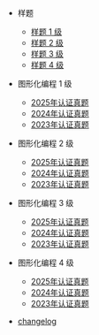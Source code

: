 <!-- docs/_sidebar.md -->

- 样题
  
  - [样题 1 级](sample-01.md "CCF-GESP 样题一级 图形化编程认证")
  - [样题 2 级](sample-02.md "CCF-GESP 样题二级 图形化编程认证")
  - [样题 3 级](sample-03.md "CCF-GESP 样题三级 图形化编程认证")
  - [样题 4 级](sample-04.md "CCF-GESP 样题四级 图形化编程认证")
  
- 图形化编程 1 级

  - [2025年认证真题](scratch-2025-01.md "CCF-GESP 2025年 一级 图形化编程认证")
  - [2024年认证真题](scratch-2024-01.md "CCF-GESP 2024年 一级 图形化编程认证")
  - [2023年认证真题](scratch-2023-01.md "CCF-GESP 2023年 一级 图形化编程认证")

- 图形化编程 2 级

  - [2025年认证真题](scratch-2025-02.md "CCF-GESP 2025年 二级 图形化编程认证")
  - [2024年认证真题](scratch-2024-02.md "CCF-GESP 2024年 二级 图形化编程认证")
  - [2023年认证真题](scratch-2023-02.md "CCF-GESP 2023年 二级 图形化编程认证")

- 图形化编程 3 级

  - [2025年认证真题](scratch-2025-03.md "CCF-GESP 2025年 三级 图形化编程认证")
  - [2024年认证真题](scratch-2024-03.md "CCF-GESP 2025年 三级 图形化编程认证")
  - [2023年认证真题](scratch-2023-03.md "CCF-GESP 2025年 三级 图形化编程认证")

- 图形化编程 4 级

  - [2025年认证真题](scratch-2025-04.md "CCF-GESP 2025年 四级 图形化编程认证")
  - [2024年认证真题](scratch-2024-04.md "CCF-GESP 2025年 四级 图形化编程认证")
  - [2023年认证真题](scratch-2023-04.md "CCF-GESP 2025年 四级 图形化编程认证")

- [changelog](chagelog.md)
